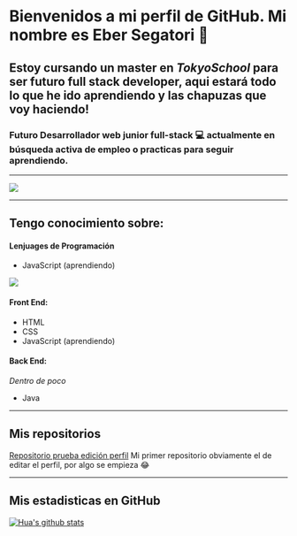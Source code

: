 # Bienvenidos a mi perfil de GitHub. Mi nombre es **Eber Segatori** 👋

## Estoy cursando un master en *TokyoSchool* para ser futuro full stack developer, aqui estará todo lo que he ido aprendiendo y las chapuzas que voy haciendo!

### Futuro Desarrollador web junior full-stack 💻 actualmente en **búsqueda activa** de empleo o practicas para seguir aprendiendo.
__________

![](https://th.bing.com/th/id/R.f111cfb63d11b49ab1db8df63e6a007a?rik=Cetc68Y0lzhw9Q&riu=http%3a%2f%2fwonderfulengineering.com%2fwp-content%2fuploads%2f2014%2f04%2fcode-wallpaper-4.png&ehk=hTl%2bAta%2bwA%2bcGQcrGBHzad0F%2f6ZsvZNZJ6%2bLR%2fy90N4%3d&risl=&pid=ImgRaw&r=0)

__________

## Tengo conocimiento sobre:

#### Lenjuages de Programación

- JavaScript (aprendiendo)

![](https://images.vexels.com/media/users/3/166403/isolated/preview/a5a33bf3004830a2bd581e9fa65de660-icono-del-lenguaje-de-programaci-oacute-n-javascript-by-vexels.png)

#### Front End:

- HTML
- CSS
- JavaScript (aprendiendo)

#### Back End:
*Dentro de poco*

- Java
__________

## Mis repositorios

[Repositorio prueba edición perfil](https://github.com/ebersegattt/ebersegattt) Mi primer repositorio obviamente el de editar el perfil, por algo se empieza 😂
__________


## Mis estadisticas en GitHub

[![Hua's github stats](https://github-readme-stats.vercel.app/api?username=ebersegattt&show_icons=true&theme=dark)](https://github.com/ebersegattt/github-readme-stats)
